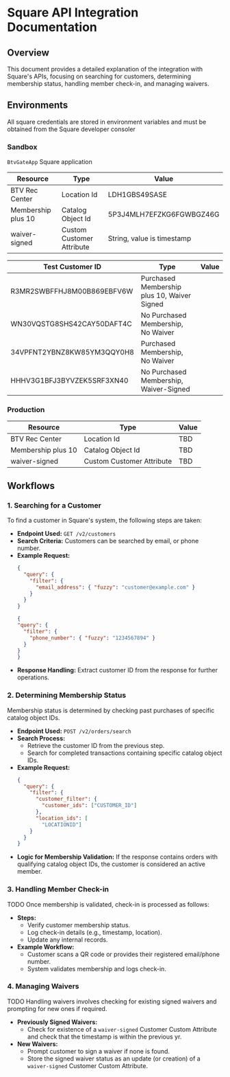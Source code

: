 # Square API Integration Documentation

## Overview
This document provides a detailed explanation of the integration with Square's APIs, focusing on searching for customers, determining membership status, handling member check-in, and managing waivers.

## Environments
All square credentials are stored in environment variables and must be obtained from the Square developer consoler

### Sandbox
`BtvGateApp` Square application

| Resource | Type | Value |
|--------------|-------|-------|
| BTV Rec Center | Location Id | LDH1GBS49SASE |
| Membership plus 10 | Catalog Object Id | 5P3J4MLH7EFZKG6FGWBGZ46G |
| waiver-signed | Custom Customer Attribute | String, value is timestamp |

| Test Customer ID | Type | Value |
|--------------|-------|-------|
| R3MR2SWBFFHJ8M00B869EBFV6W | Purchased Membership plus 10, Waiver Signed |
| WN30VQSTG8SHS42CAY50DAFT4C | No Purchased Membership, No Waiver |
| 34VPFNT2YBNZ8KW85YM3QQY0H8 | Purchased Membership, No Waiver |
| HHHV3G1BFJ3BYVZEK5SRF3XN40 | No Purchased Membership, Waiver-Signed |

### Production

| Resource | Type | Value |
|--------------|-------|-------|
| BTV Rec Center | Location Id | TBD |
| Membership plus 10 | Catalog Object Id | TBD |
| waiver-signed | Custom Customer Attribute | TBD |

## Workflows
### 1. Searching for a Customer
To find a customer in Square's system, the following steps are taken:
- **Endpoint Used:** `GET /v2/customers`
- **Search Criteria:** Customers can be searched by email, or phone number.
- **Example Request:**
  ```json
  {
    "query": {
      "filter": {
        "email_address": { "fuzzy": "customer@example.com" }
      }
    }
  }
  ```
    ```json
  {
    "query": {
      "filter": {
        "phone_number": { "fuzzy": "1234567894" }
      }
    }
  }
  ```
- **Response Handling:** Extract customer ID from the response for further operations.

### 2. Determining Membership Status
Membership status is determined by checking past purchases of specific catalog object IDs.
- **Endpoint Used:** `POST /v2/orders/search`
- **Search Process:**
  - Retrieve the customer ID from the previous step.
  - Search for completed transactions containing specific catalog object IDs.
- **Example Request:**
  ```json
  {
    "query": {
      "filter": {
        "customer_filter": {
          "customer_ids": ["CUSTOMER_ID"]
        },
        "location_ids": [
          "LOCATIONID"]
      }
    }
  }
  ```
- **Logic for Membership Validation:** If the response contains orders with qualifying catalog object IDs, the customer is considered an active member.

### 3. Handling Member Check-in
TODO
Once membership is validated, check-in is processed as follows:
- **Steps:**
  - Verify customer membership status.
  - Log check-in details (e.g., timestamp, location).
  - Update any internal records.
- **Example Workflow:**
  - Customer scans a QR code or provides their registered email/phone number.
  - System validates membership and logs check-in.

### 4. Managing Waivers
TODO
Handling waivers involves checking for existing signed waivers and prompting for new ones if required.
- **Previously Signed Waivers:**
  - Check for existence of a `waiver-signed` Customer Custom Attribute and check that the timestamp is within the previous yr.
- **New Waivers:**
  - Prompt customer to sign a waiver if none is found.
  - Store the signed waiver status as an update (or creation) of a `waiver-signed` Customer Custom Attribute.